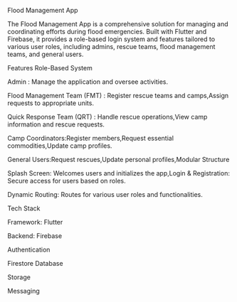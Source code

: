 Flood Management App

The Flood Management App is a comprehensive solution for managing and coordinating efforts during flood emergencies. Built with Flutter and Firebase, it provides a role-based login system and features tailored to various user roles, including admins, rescue teams, flood management teams, and general users.

Features
Role-Based System

Admin : Manage the application and oversee activities.

Flood Management Team (FMT) : Register rescue teams and camps,Assign requests to appropriate units.

Quick Response Team (QRT) : Handle rescue operations,View camp information and rescue requests.

Camp Coordinators:Register members,Request essential commodities,Update camp profiles.

General Users:Request rescues,Update personal profiles,Modular Structure

Splash Screen: Welcomes users and initializes the app,Login & Registration: Secure access for users based on roles.

Dynamic Routing: Routes for various user roles and functionalities.

Tech Stack

Framework: Flutter

Backend: Firebase

Authentication

Firestore Database

Storage

Messaging
